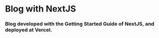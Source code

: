 # Blog with NextJS

### Blog developed with the Getting Started Guide of NextJS, and deployed at Vercel.
